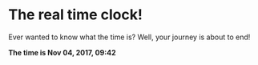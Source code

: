 # The real time clock!

Ever wanted to know what the time is? Well, your journey is about to end!

**The time is Nov 04, 2017, 09:42**